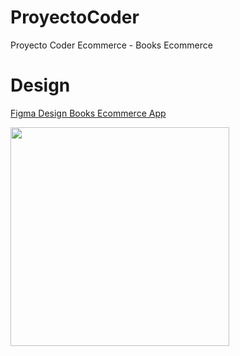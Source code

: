 # ProyectoCoder
Proyecto Coder Ecommerce - Books Ecommerce

# Design
<a href="https://www.figma.com/file/pbK7iXHt8HWJ5f3x8YMtND/Erabook---Ebook-Store-%26-Ebook-Reader-App-UI-Kit-(Community)-(Community)?type=design&node-id=610-21&mode=design&t=cGANDNI312QztHqu-0
" target="_blank"> Figma Design Books Ecommerce App</a>
<p></p>
<img src="https://github.com/gpitrella/ProyectoCoder/assets/71048358/5036cc23-6ee9-45d3-bc97-498abf181ed7" width="350" height="auto" align="center"/>


